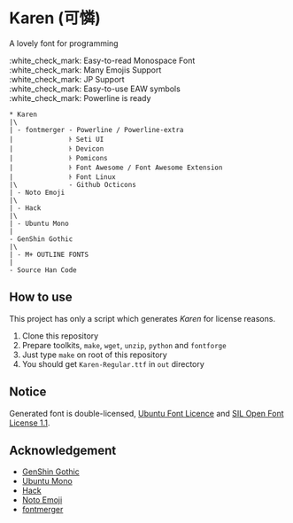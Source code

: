 # Karen (可憐)
A lovely font for programming

:white\_check\_mark: Easy-to-read Monospace Font  
:white\_check\_mark: Many Emojis Support  
:white\_check\_mark: JP Support  
:white\_check\_mark: Easy-to-use EAW symbols  
:white\_check\_mark: Powerline is ready

```
* Karen
|\
| - fontmerger - Powerline / Powerline-extra
|              ﾄ Seti UI
|              ﾄ Devicon
|              ﾄ Pomicons
|              ﾄ Font Awesome / Font Awesome Extension
|              ﾄ Font Linux
|\             - Github Octicons
| - Noto Emoji
|\
| - Hack
|\
| - Ubuntu Mono
|
- GenShin Gothic
|\
| - M+ OUTLINE FONTS
|
- Source Han Code
```

## How to use
This project has only a script which generates *Karen* for license reasons.

1. Clone this repository
2. Prepare toolkits, `make`, `wget`, `unzip`, `python` and `fontforge`
3. Just type `make` on root of this repository
4. You should get `Karen-Regular.ttf` in `out` directory


## Notice
Generated font is double-licensed, [Ubuntu Font Licence](http://font.ubuntu.com/licence/) and [SIL Open Font License 1.1](https://en.wikipedia.org/wiki/SIL_Open_Font_License).


## Acknowledgement
* [GenShin Gothic](http://jikasei.me/font/genshin/)
* [Ubuntu Mono](http://font.ubuntu.com/)
* [Hack](https://sourcefoundry.org/hack/)
* [Noto Emoji](https://github.com/googlei18n/noto-emoji)
* [fontmerger](https://github.com/iij/fontmerger)


